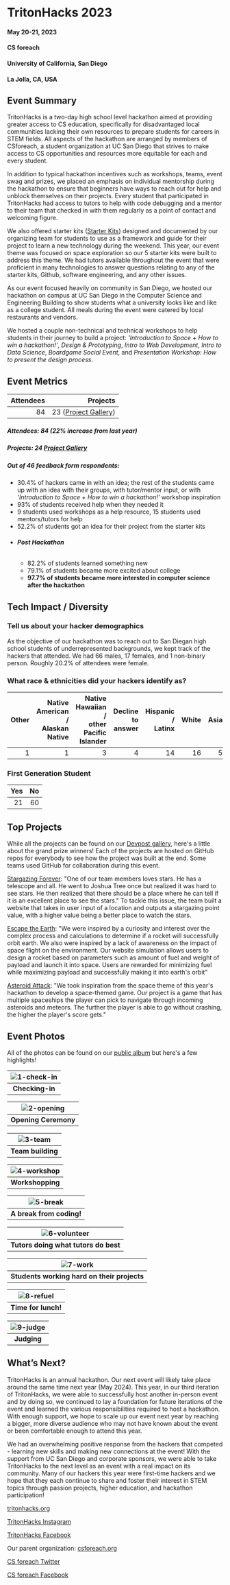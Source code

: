 # TritonHacks 2023

#### May 20-21, 2023

#### CS foreach

#### University of California, San Diego

#### La Jolla, CA, USA

## Event Summary

TritonHacks is a two-day high school level hackathon aimed at providing greater access to CS education, specifically for disadvantaged local communities lacking their own resources to prepare students for careers in STEM fields. All aspects of the hackathon are arranged by members of CSforeach, a student organization at UC San Diego that strives to make access to CS opportunities and resources more equitable for each and every student.

In addition to typical hackathon incentives such as workshops, teams, event swag and prizes, we placed an emphasis on individual mentorship during the hackathon to ensure that beginners have ways to reach out for help and unblock themselves on their projects. Every student that participated in TritonHacks had access to tutors to help with code debugging and a mentor to their team that checked in with them regularly as a point of contact and welcoming figure.

We also offered starter kits ([Starter Kits](https://tritonhacks.notion.site/e7bc9e3f6a9f4768a53996791abc2620?v=e918b4c708824a239e73756b999e0fab)) designed and documented by our organizing team for students to use as a framework and guide for their project to learn a new technology during the weekend. This year, our event theme was focused on space exploration so our 5 starter kits were built to address this theme. We had tutors available throughout the event that were proficient in many technologies to answer questions relating to any of the starter kits, Github, software engineering, and any other issues.

As our event focused heavily on community in San Diego, we hosted our hackathon on campus at UC San Diego in the Computer Science and Engineering Building to show students what a university looks like and like as a college student. All meals during the event were catered by local restaurants and vendors.

We hosted a couple non-technical and technical workshops to help students in their journey to build a project: *'Introduction to Space + How to win a hackathon!'*, *Design & Prototyping*, *Intro to Web Development*, *Intro to Data Science*, *Boardgame Social Event*, and *Presentation Workshop: How to present the design process*.

## Event Metrics

| Attendees |  Projects |
| --------: | -----------------------------------------------------: |
|        84 |  23 ([Project Gallery](https://tritonhacks22.devpost.com/project-gallery)) |

##### Attendees: 84 (22% increase from last year)
##### Projects: 24 [Project Gallery](https://tritonhacks23.devpost.com/project-gallery)

##### Out of 46 feedback form respondents:
- 30.4% of hackers came in with an idea; the rest of the students came up with an idea with their groups, with tutor/mentor input, or with *'Introduction to Space + How to win a hackathon!'* workshop inspiration
- 93% of students received help when they needed it
- 9 students used workshops as a help resource, 15 students used mentors/tutors for help
- 52.2% of students got an idea for their project from the starter kits
- ###### **Post Hackathon**
    - 82.2% of students learned something new
    - 79.1% of students became more excited about college
    - **97.7% of students became more intersted in computer science after the hackathon**

## Tech Impact / Diversity

### Tell us about your hacker demographics

As the objective of our hackathon was to reach out to San Diegan high school students of underrepresented backgrounds, we kept track of the hackers that attended. We had 66 males, 17 females, and 1 non-binary person. Roughly 20.2% of attendees were female.

### What race & ethnicities did your hackers identify as?

| Other | Native American / <br> Alaskan Native | Native Hawaiian / <br> other Pacific Islander | Decline to answer  | Hispanic / <br> Latinx | White | Asian |
| ----: | ------------------------------------: | ----------------------------: | ---------------------: | ----: | ----: | ----: |
| 1 |                                     1 |                             3 |                     4 |    14 |    16 | 50 |

### First Generation Student

| Yes | No | 
| -----------: | ------------: | 
|            21 |            60 | 

## Top Projects

While all the projects can be found on our [Devpost gallery](https://tritonhacks23.devpost.com/project-gallery), here's a little about the grand prize winners! Each of the projects are hosted on GitHub repos for everybody to see how the project was built at the end. Some teams used GitHub for collaboration during this event.

[Stargazing Forever](https://devpost.com/software/stargazing-forever): "One of our team members loves stars. He has a telescope and all. He went to Joshua Tree once but realized it was hard to see stars. He then realized that there should be a place where he can tell if it is an excellent place to see the stars." To tackle this issue, the team built a website that takes in user input of a location and outputs a stargazing point value, with a higher value being a better place to watch the stars.

[Escape the Earth](https://devpost.com/software/escape-the-earth): "We were inspired by a curiosity and interest over the complex process and calculations to determine if a rocket will successfully orbit earth. We also were inspired by a lack of awareness on the impact of space flight on the environment. Our website simulation allows users to design a rocket based on parameters such as amount of fuel and weight of payload and launch it into space. Users are rewarded for minimizing fuel while maximizing payload and successfully making it into earth's orbit" 

[Asteroid Attack](https://devpost.com/software/asteroid-attack-47p0h2): "We took inspiration from the space theme of this year's hackathon to develop a space-themed game. Our project is a game that has multiple spaceships the player can pick to navigate through incoming asteroids and meteors. The further the player is able to go without crashing, the higher the player's score gets."

## Event Photos

All of the photos can be found on our [public album](https://drive.google.com/drive/folders/1rWoChMY2Ug0_najx8bfldixXFjKb0A0u) but here's a few highlights!

| ![1-check-in](./images/IMG_2760.jpg) |
| :----------------------------------: |
|         **Checking-in**         |

| ![2-opening](./images/IMG_2785.jpg) |
| :----------------------------------: |
|         **Opening Ceremony**         |

| ![3-team](./images/IMG_2814.jpg) |
| :----------------------------------: |
|      **Team building**       |

| ![4-workshop](./images/IMG_3070.jpg) |
| :------------------------------------: |
|            **Workshopping**            |

| ![5-break](./images/IMG_3031.jpg) |
| :--------------------------------: |
|             **A break from coding!**             |

|    ![6-volunteer](./images/IMG_3240.jpg)    |
| :--------------------------------------------: |
| **Tutors doing what tutors do best** |

|    ![7-work](./images/IMG_3147.jpg)    |
| :--------------------------------------------: |
| **Students working hard on their projects** |


| ![8-refuel](./images/IMG_2882.jpg) |
| :--------------------------------: |
|        **Time for lunch!**         |

| ![9-judge](./images/IMG_3463.jpg) |
| :------------------------------: |
|           **Judging**            |


## What’s Next?

TritonHacks is an annual hackathon. Our next event will likely take place around the same time next year (May 2024). This year, in our third iteration of TritonHacks, we were able to successfully host another in-person event and by doing so, we continued to lay a foundation for future iterations of the event and learned the various responsibilities required to host a hackathon. With enough support, we hope to scale up our event next year by reaching a bigger, more diverse audience who may not have known about the event or been comfortable enough to attend this year.

We had an overwhelming positive response from the hackers that competed - learning new skills and making new connections at the event! With the support from UC San Diego and corporate sponsors, we were able to take TritonHacks to the next level as an event with a real impact on its community. Many of our hackers this year were first-time hackers and we hope that they each continue to share and foster their interest in STEM topics through passion projects, higher education, and hackathon participation!

[tritonhacks.org](https://www.tritonhacks.org/)

[TritonHacks Instagram](https://www.instagram.com/ucsdtritonhacks/)

[TritonHacks Facebook](https://www.facebook.com/triton.hacks)

Our parent organization: [csforeach.org](https://csforeach.ucsd.edu/)

[CS foreach Twitter](https://twitter.com/cforeach)

[CS foreach Facebook](https://www.facebook.com/csforeach)
